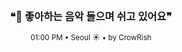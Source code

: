 <div align="center">

<br>

<h3>❝🎵 좋아하는 음악 들으며 쉬고 있어요❞</h3>

<sub>01:00 PM • Seoul ☀️ • by CrowRish</sub>

<br>

</div>